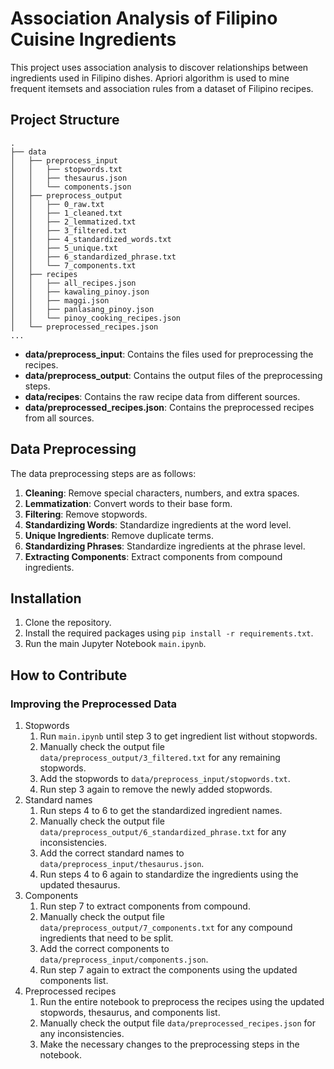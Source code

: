 # Association Analysis of Filipino Cuisine Ingredients

This project uses association analysis to discover relationships between ingredients used in Filipino dishes. Apriori algorithm is used to mine frequent itemsets and association rules from a dataset of Filipino recipes.

## Project Structure

```plaintext
.
├── data
│   ├── preprocess_input
│   │   ├── stopwords.txt
│   │   ├── thesaurus.json
│   │   └── components.json
│   ├── preprocess_output
│   │   ├── 0_raw.txt
│   │   ├── 1_cleaned.txt
│   │   ├── 2_lemmatized.txt
│   │   ├── 3_filtered.txt
│   │   ├── 4_standardized_words.txt
│   │   ├── 5_unique.txt
│   │   ├── 6_standardized_phrase.txt
│   │   └── 7_components.txt
│   ├── recipes
│   │   ├── all_recipes.json
│   │   ├── kawaling_pinoy.json
│   │   ├── maggi.json
│   │   ├── panlasang_pinoy.json
│   │   └── pinoy_cooking_recipes.json
│   └── preprocessed_recipes.json
...
```

- **data/preprocess_input**: Contains the files used for preprocessing the recipes.
- **data/preprocess_output**: Contains the output files of the preprocessing steps.
- **data/recipes**: Contains the raw recipe data from different sources.
- **data/preprocessed_recipes.json**: Contains the preprocessed recipes from all sources.

## Data Preprocessing

The data preprocessing steps are as follows:

1. **Cleaning**: Remove special characters, numbers, and extra spaces.
2. **Lemmatization**: Convert words to their base form.
3. **Filtering**: Remove stopwords.
4. **Standardizing Words**: Standardize ingredients at the word level.
5. **Unique Ingredients**: Remove duplicate terms.
6. **Standardizing Phrases**: Standardize ingredients at the phrase level.
7. **Extracting Components**: Extract components from compound ingredients.

## Installation

1. Clone the repository.
2. Install the required packages using `pip install -r requirements.txt`.
3. Run the main Jupyter Notebook `main.ipynb`.

## How to Contribute

### Improving the Preprocessed Data

1. Stopwords
   1. Run `main.ipynb` until step 3 to get ingredient list without stopwords.
   2. Manually check the output file `data/preprocess_output/3_filtered.txt` for any remaining stopwords.
   3. Add the stopwords to `data/preprocess_input/stopwords.txt`.
   4. Run step 3 again to remove the newly added stopwords.
2. Standard names
   1. Run steps 4 to 6 to get the standardized ingredient names.
   2. Manually check the output file `data/preprocess_output/6_standardized_phrase.txt` for any inconsistencies.
   3. Add the correct standard names to `data/preprocess_input/thesaurus.json`.
   4. Run steps 4 to 6 again to standardize the ingredients using the updated thesaurus.
3. Components
   1. Run step 7 to extract components from compound.
   2. Manually check the output file `data/preprocess_output/7_components.txt` for any compound ingredients that need to be split.
   3. Add the correct components to `data/preprocess_input/components.json`.
   4. Run step 7 again to extract the components using the updated components list.
4. Preprocessed recipes
   1. Run the entire notebook to preprocess the recipes using the updated stopwords, thesaurus, and components list.
   2. Manually check the output file `data/preprocessed_recipes.json` for any inconsistencies.
   3. Make the necessary changes to the preprocessing steps in the notebook.
